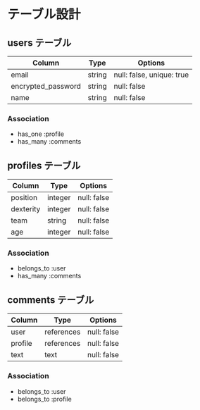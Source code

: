 # テーブル設計

## users テーブル

| Column              | Type       | Options                   |
| --------            | ------     | -----------               |
| email               | string     | null: false, unique: true |
| encrypted_password  | string     | null: false               |
| name                | string     | null: false               |

### Association

- has_one :profile
- has_many :comments

## profiles テーブル

| Column           | Type       | Options     |
| --------         | ------     | ----------- |
| position         | integer    | null: false |
| dexterity        | integer    | null: false |
| team             | string     | null: false |
| age              | integer    | null: false |

### Association

- belongs_to :user
- has_many :comments

## comments テーブル

| Column    | Type       | Options     |
| --------  | ------     | ----------- |
| user      | references | null: false |
| profile   | references | null: false |
| text      | text       | null: false |


### Association

- belongs_to :user
- belongs_to :profile